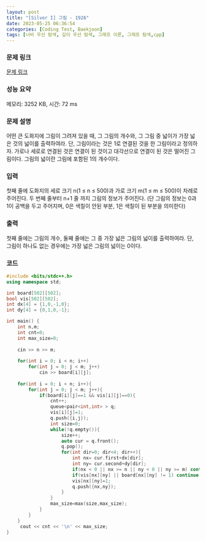 ```yaml
---
layout: post
title: "[Silver I] 그림 - 1926"
date: 2023-05-25 06:36:54
categories: [Coding Test, Baekjoon]
tags: [너비 우선 탐색, 깊이 우선 탐색, 그래프 이론, 그래프 탐색,cpp]
---
```


### 문제 링크

[문제 링크](https://www.acmicpc.net/problem/1926)

### 성능 요약

메모리: 3252 KB, 시간: 72 ms

### 문제 설명

<p>어떤 큰 도화지에 그림이 그려져 있을 때, 그 그림의 개수와, 그 그림 중 넓이가 가장 넓은 것의 넓이를 출력하여라. 단, 그림이라는 것은 1로 연결된 것을 한 그림이라고 정의하자. 가로나 세로로 연결된 것은 연결이 된 것이고 대각선으로 연결이 된 것은 떨어진 그림이다. 그림의 넓이란 그림에 포함된 1의 개수이다.</p>

### 입력

 <p>첫째 줄에 도화지의 세로 크기 n(1 ≤ n ≤ 500)과 가로 크기 m(1 ≤ m ≤ 500)이 차례로 주어진다. 두 번째 줄부터 n+1 줄 까지 그림의 정보가 주어진다. (단 그림의 정보는 0과 1이 공백을 두고 주어지며, 0은 색칠이 안된 부분, 1은 색칠이 된 부분을 의미한다)</p>

### 출력

 <p>첫째 줄에는 그림의 개수, 둘째 줄에는 그 중 가장 넓은 그림의 넓이를 출력하여라. 단, 그림이 하나도 없는 경우에는 가장 넓은 그림의 넓이는 0이다.</p>

### 코드

```cpp
#include <bits/stdc++.h>
using namespace std;

int board[502][502]; 
bool vis[502][502]; 
int dx[4] = {1,0,-1,0};
int dy[4] = {0,1,0,-1}; 

int main() {
    int n,m;
    int cnt=0;
    int max_size=0;
    
    cin >> n >> m;
    
    for(int i = 0; i < n; i++)
        for(int j = 0; j < m; j++)
            cin >> board[i][j];
    
    for(int i = 0; i < n; i++){
        for(int j = 0; j < m; j++){
            if(board[i][j]==1 && vis[i][j]==0){
                cnt++;
                queue<pair<int,int> > q;
                vis[i][j]=1;
                q.push({i,j});
                int size=0;
                while(!q.empty()){
                    size++;
                    auto cur = q.front();
                    q.pop();
                    for(int dir=0; dir<4; dir++){
                        int nx= cur.first+dx[dir];
                        int ny= cur.second+dy[dir];
                        if(nx < 0 || nx >= n || ny < 0 || ny >= m) continue;
                        if(vis[nx][ny] || board[nx][ny] != 1) continue; 
                        vis[nx][ny]=1;
                        q.push({nx,ny});
                    }
                }
                max_size=max(size,max_size);
            }
        }
    }
     cout << cnt << '\n' << max_size;
}
```

